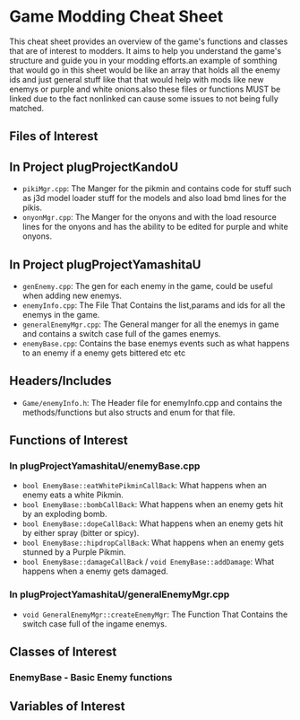 # Game Modding Cheat Sheet

This cheat sheet provides an overview of the game's functions and classes that are of interest to modders. It aims to help you understand the game's structure and guide you in your modding efforts.an example of somthing that would go in this sheet would be like an array that holds all the enemy ids and just general stuff like that that would help with mods like new enemys or purple and white onions.also these files or functions MUST be linked due to the fact nonlinked can cause some issues to not being fully matched.

## Files of Interest
## In Project plugProjectKandoU
- `pikiMgr.cpp`: The Manger for the pikmin and contains code for stuff such as j3d model loader stuff for the models and also load bmd lines for the pikis.
- `onyonMgr.cpp`: The Manger for the onyons and with the load resource lines for the onyons and has the ability to be edited for purple and white onyons.
## In Project plugProjectYamashitaU
- `genEnemy.cpp`: The gen for each enemy in the game, could be useful when adding new enemys.
- `enemyInfo.cpp`: The File That Contains the list,params and ids for all the enemys in the game.
- `generalEnemyMgr.cpp`: The General manger for all the enemys in game and contains a switch case full of the games enemys.
- `enemyBase.cpp`: Contains the base enemys events such as what happens to an enemy if a enemy gets bittered etc etc
## Headers/Includes
- `Game/enemyInfo.h`: The Header file for enemyInfo.cpp and contains the methods/functions but also structs and enum for that file.
## Functions of Interest
### In plugProjectYamashitaU/enemyBase.cpp
- `bool EnemyBase::eatWhitePikminCallBack`: What happens when an enemy eats a white Pikmin.
- `bool EnemyBase::bombCallBack`: What happens when an enemy gets hit by an exploding bomb.
- `bool EnemyBase::dopeCallBack`: What happens when an enemy gets hit by either spray (bitter or spicy).
- `bool EnemyBase::hipdropCallBack`: What happens when an enemy gets stunned by a Purple Pikmin.
- `bool EnemyBase::damageCallBack` / `void EnemyBase::addDamage`: What happens when a enemy gets damaged.
### In plugProjectYamashitaU/generalEnemyMgr.cpp
- `void GeneralEnemyMgr::createEnemyMgr`: The Function That Contains the switch case full of the ingame enemys.

## Classes of Interest
### EnemyBase - Basic Enemy functions

## Variables of Interest

